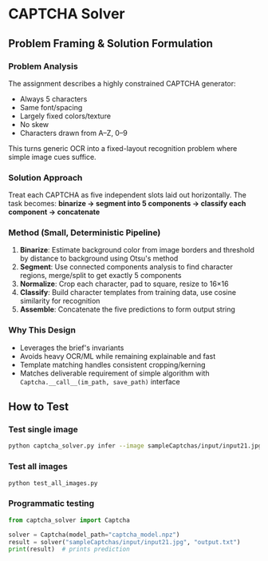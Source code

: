 # CAPTCHA Solver

## Problem Framing & Solution Formulation

### Problem Analysis
The assignment describes a highly constrained CAPTCHA generator:
- Always 5 characters
- Same font/spacing
- Largely fixed colors/texture  
- No skew
- Characters drawn from A–Z, 0–9

This turns generic OCR into a fixed-layout recognition problem where simple image cues suffice.

### Solution Approach
Treat each CAPTCHA as five independent slots laid out horizontally. The task becomes:
**binarize → segment into 5 components → classify each component → concatenate**

### Method (Small, Deterministic Pipeline)

1. **Binarize**: Estimate background color from image borders and threshold by distance to background using Otsu's method
2. **Segment**: Use connected components analysis to find character regions, merge/split to get exactly 5 components
3. **Normalize**: Crop each character, pad to square, resize to 16×16
4. **Classify**: Build character templates from training data, use cosine similarity for recognition
5. **Assemble**: Concatenate the five predictions to form output string

### Why This Design
- Leverages the brief's invariants
- Avoids heavy OCR/ML while remaining explainable and fast
- Template matching handles consistent cropping/kerning
- Matches deliverable requirement of simple algorithm with `Captcha.__call__(im_path, save_path)` interface

## How to Test

### Test single image
```bash
python captcha_solver.py infer --image sampleCaptchas/input/input21.jpg --model captcha_model.npz --out prediction.txt
```

### Test all images
```bash
python test_all_images.py
```

### Programmatic testing
```python
from captcha_solver import Captcha

solver = Captcha(model_path="captcha_model.npz")
result = solver("sampleCaptchas/input/input21.jpg", "output.txt")
print(result)  # prints prediction
```
